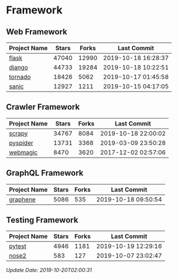 # Framework

## Web Framework

| Project Name | Stars | Forks | Last Commit |
| ------------ | ----- | ----- | ----------- |
| [flask](https://github.com/pallets/flask) | 47040 | 12990 | 2019-10-18 16:28:37 |
| [django](https://github.com/django/django) | 44733 | 19284 | 2019-10-18 10:22:51 |
| [tornado](https://github.com/tornadoweb/tornado) | 18426 | 5062 | 2019-10-17 01:45:58 |
| [sanic](https://github.com/huge-success/sanic) | 12927 | 1211 | 2019-10-15 04:17:05 |

## Crawler Framework

| Project Name | Stars | Forks | Last Commit |
| ------------ | ----- | ----- | ----------- |
| [scrapy](https://github.com/scrapy/scrapy) | 34767 | 8084 | 2019-10-18 22:00:02 |
| [pyspider](https://github.com/binux/pyspider) | 13731 | 3368 | 2019-03-09 23:50:28 |
| [webmagic](https://github.com/code4craft/webmagic) | 8470 | 3620 | 2017-12-02 02:57:06 |

## GraphQL Framework

| Project Name | Stars | Forks | Last Commit |
| ------------ | ----- | ----- | ----------- |
| [graphene](https://github.com/graphql-python/graphene) | 5086 | 535 | 2019-10-18 09:50:54 |

## Testing Framework

| Project Name | Stars | Forks | Last Commit |
| ------------ | ----- | ----- | ----------- |
| [pytest](https://github.com/pytest-dev/pytest) | 4946 | 1181 | 2019-10-19 12:29:16 |
| [nose2](https://github.com/nose-devs/nose2) | 583 | 127 | 2019-10-07 23:02:47 |

*Update Date: 2019-10-20T02:00:31*